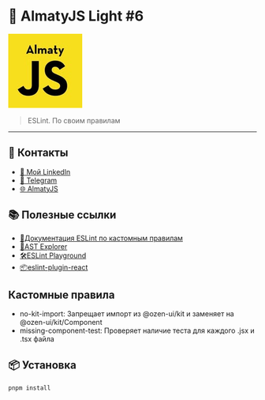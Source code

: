 # 🚀 AlmatyJS Light #6

![Logo](https://github.com/woovik/eslint-almatyjs/blob/main/logo.jpg)

> ESLint. По своим правилам

---

## 👥 Контакты
- [💼 Мой LinkedIn](https://www.linkedin.com/in/woovik/)
- [👥 Telegram](http://t.me/woovik)
- [🌐 AlmatyJS](https://almatyjs.kz/)

## 📚 Полезные ссылки
- [📘Документация ESLint по кастомным правилам](https://eslint.org/docs/latest/extend/custom-rules)
- [🧠AST Explorer](https://astexplorer.net/)
- [🛠️ESLint Playground](https://eslint.org/play/)
- [📦eslint-plugin-react](https://www.npmjs.com/package/eslint-plugin-react)

## Кастомные правила
- no-kit-import: Запрещает импорт из @ozen-ui/kit и заменяет на @ozen-ui/kit/Component
- missing-component-test: Проверяет наличие теста для каждого .jsx и .tsx файла

## 📦 Установка

```bash
pnpm install
